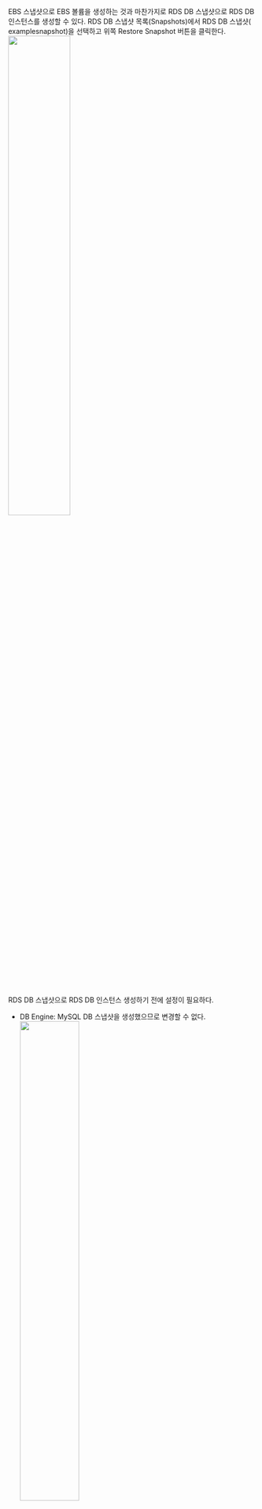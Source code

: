 EBS 스냅샷으로 EBS 볼륨을 생성하는 것과 마찬가지로 RDS DB 스냅샷으로 RDS DB  
인스턴스를 생성할 수 있다. RDS DB 스냅샷 목록(Snapshots)에서 RDS DB 스냅샷(  
examplesnapshot)을 선택하고 위쪽 Restore Snapshot 버튼을 클릭한다.   
<img src="https://user-images.githubusercontent.com/33191974/156910269-28bcb975-d623-47db-9707-375956b50480.png" width="50%" height="50%"/>     
RDS DB 스냅샷으로 RDS DB 인스턴스 생성하기 전에 설정이 필요하다.   
- DB Engine: MySQL DB 스냅샷을 생성했으므로 변경할 수 없다.   
  <img src="https://user-images.githubusercontent.com/33191974/156910400-b458251f-f789-467d-9e2e-de5bdf013b3c.png" width="50%" height="50%"/>  

- License Model: MySQL은 General Public License만 선택할 수 있다(현재는 없는듯).    
- DB Instance Class: 생성할 DB 인스턴스의 클래스이다. DB 스냅샷으로 DB 인스턴스를  
생성할 때 성능이 더 좋은 인스턴스 클래스로 바꿀 수 있다. 여기서는 db.t1.micro를  
선택한다.   
  <img src="https://user-images.githubusercontent.com/33191974/156910392-cd5c5285-adbc-45cd-984c-973c6b0aff48.png" width="50%" height="50%"/>  
  
- Multi-AZ Deployment: 장애에 자동으로 대처하는 Failover 기능을 위한 다중 가용   
영역(Multi Available Zone) 복제 옵션이다. No를 선택한다.   
  <img src="https://user-images.githubusercontent.com/33191974/156910440-b624d6aa-12e8-4f5b-abcf-0b99f5a195a6.png" width="50%" height="50%"/>  
  
- Storage Type: 스토리지 타입이다. DB 스냅샷을 생성했던 DB 인스턴스가 Provisioned  
IOPS(현재는 없어진 메뉴인듯)를 사용했다면 여기서 Provisioned IOPS를 선택할 수 있다.    
  <img src="https://user-images.githubusercontent.com/33191974/156910480-ba396aa7-a5c9-4335-b6d3-329ecb650109.png" width="50%" height="50%"/>  
  
- DB Instance Identifier: DB 스냅샷을 이용하여 새로 생성될 DB 인스턴스의 이름이다.   
exampledbinstance2를 입력한다.   
  <img src="https://user-images.githubusercontent.com/33191974/156910514-7b1f2fa4-1997-48aa-b103-4a7b0df74199.png" width="50%" height="50%"/>  
  
- VPC: DB 인스턴스가 위치할 네트워크(VPC)이다. 기본값 그대로 사용한다.   
  <img src="https://user-images.githubusercontent.com/33191974/156910560-56e00986-c8a1-4172-9301-dd836f6b7546.png" width="50%" height="50%"/>  
  
- DB Subnet Group: DB 인스턴스가 위치할 서브넷이다. 위에서 Default VPC이외의  
VPC를 선택했을 때 이 서브넷을 설정할 수 있다.  기본값 그대로 사용한다.   
  <img src="https://user-images.githubusercontent.com/33191974/156910597-fff78b6f-35b6-4eb3-9d48-6ca08aba6914.png" width="50%" height="50%"/>  
  
- Publicly Accessible: DB를 외부에서 접근할 수 있게 하는 옵션이다. No로 설정하면   
VPC 내부에서만 접근할 수 있다. Yes를 선택한다.   
  <img src="https://user-images.githubusercontent.com/33191974/156910673-13c78f21-d529-4c6f-8ddb-028da5e666dd.png" width="50%" height="50%"/>  
   
- Availability Zone: DB 인스턴스가 생성될 가용 영역(Availability Zone)이다.   
EC2 인스턴스에서 DB에 접속한다면 같은 AZ에 있는 것이 좋다. 기본값 그대로 사용한다.     
현재는 없는듯.  
- Database Port: MySQL 접속 포트 번호이다. 기본값 그대로 사용한다.  
  <img src="https://user-images.githubusercontent.com/33191974/156910792-51e119ce-2e0b-4c58-b129-5f10254143e6.png" width="50%" height="50%"/>  
  
- Option Group: DB 옵션이다. MySQL은 특별히 지정하지 않아도 된다. 기본값 그대로   
사용한다.   
  <img src="https://user-images.githubusercontent.com/33191974/156910829-76efd11f-588e-441b-87ee-0f2647295cfc.png" width="50%" height="50%"/>  
  
- Auto Minor Version Upgrade: 자동으로 마이너 버전을 업데이트하는 옵션이다.   
보안 패치나 버그가 수정된 버전을 자동으로 업데이트한다. 예를 들면 MySQL의 경우   
5.6.13사용하는데 5.6.14가 나오면 5.6.14 버전으로 업데이트하게 된다. 기본값  
그대로 사용한다.    
  <img src="https://user-images.githubusercontent.com/33191974/156910899-fd32756c-0122-49e3-b3b4-4e988cdef543.png" width="50%" height="50%"/>  
  
RDS DB 인스턴스 목록으로 돌아왔다. DB 인스턴스 목록에서 DB 스냅샷으로 DB 인스턴스  
가 생성되고 있다. 완전히 생성되까지 약 10분정도 소요된다.  
  
DB 인스턴스가 완전히 생성된 후 세부 내용에 엔드포인트 주소가 표시된다.  
생성한 DB 인스턴스에 접속하려면 Security Group을 설정해줘야 한다.   
'RDS DB 인스턴스 Security Group 생성 및 설정하기'를 참조하여 Security Group을  
설정하자.   
  
'RDS DB 인스턴스 사용하기'를 참조하여 DB에 접속하자.  
  
<img src="https://user-images.githubusercontent.com/33191974/156911642-85a838c4-7be0-4bc8-b733-d1911134cce2.png" width="50%" height="50%"/>  
이처럼 RDS DB 스냅샷에 저장된 내용을 RDS DB 인스턴스로 복구할 수 있다.  

 
  




  


  
  
  
    


  




- 


































